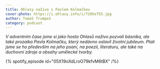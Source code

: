 ```yaml
---
title: Ohlasy naživo s Pavlem Kolmačkou
cover-photo: https://i.ohlasy.info/i/7205e755.jpg
author: Tomáš Trumpeš
category: podcast
---
```


*V adventním čase jsme si jako hosta Ohlasů naživo pozvali básníka, ale také prozaika Pavla Kolmačku, který nedávno oslavil životní jubileum. Ptali jsme se ho především na jeho psaní, na poezii, literaturu, ale také na duchovní zdroje a obsahy umělecké tvorby.*

{% spotify_episode id="05X19oXdLroO79kfvM6tBX" /%}
